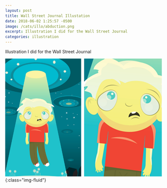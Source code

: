 ```yaml
---
layout: post
title: Wall Street Journal Illustation
date: 2018-06-02 1:25:57 -0500
image: /cats/illo/abduction.png
excerpt: Illustration I did for the Wall Street Journal
categories: illustration
---
```


Illustration I did for the Wall Street Journal

![image-title-here](/assets/img/cats/illo/abduction.png){:class="img-fluid"}
